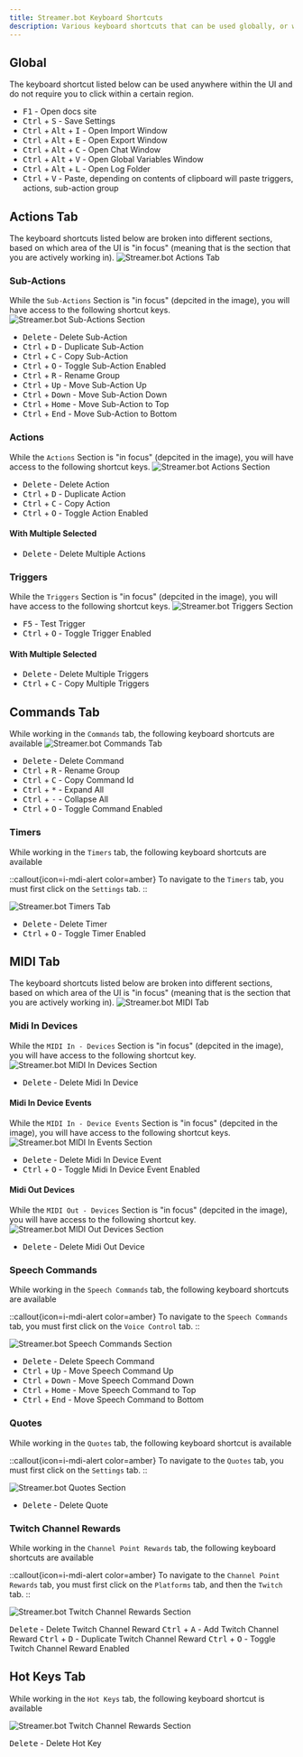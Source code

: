 ```yaml
---
title: Streamer.bot Keyboard Shortcuts
description: Various keyboard shortcuts that can be used globally, or within specific sections of the UI
---
```


## Global

The keyboard shortcut listed below can be used anywhere within the UI and do not require you to click within a certain region.

 * <kbd>F1</kbd> - Open docs site
 * <kbd>Ctrl</kbd> + <kbd>S</kbd> - Save Settings
 * <kbd>Ctrl</kbd> + <kbd>Alt</kbd> + <kbd>I</kbd> - Open Import Window
 * <kbd>Ctrl</kbd> + <kbd>Alt</kbd> + <kbd>E</kbd> - Open Export Window
 * <kbd>Ctrl</kbd> + <kbd>Alt</kbd> + <kbd>C</kbd> - Open Chat Window
 * <kbd>Ctrl</kbd> + <kbd>Alt</kbd> + <kbd>V</kbd> - Open Global Variables Window
 * <kbd>Ctrl</kbd> + <kbd>Alt</kbd> + <kbd>L</kbd> - Open Log Folder
  * <kbd>Ctrl</kbd> + <kbd>V</kbd> - Paste, depending on contents of clipboard will paste triggers, actions, sub-action group
   
## Actions Tab

The keyboard shortcuts listed below are broken into different sections, based on which area of the UI is "in focus" (meaning that is the section that you are actively working in).
![Streamer.bot Actions Tab](assets/keyboard-shortcuts/actions-tab.png)

### Sub-Actions

While the `Sub-Actions` Section is "in focus" (depcited in the image), you will have access to the following shortcut keys.
![Streamer.bot Sub-Actions Section](assets/keyboard-shortcuts/sub-actions-area.png)

 * <kbd>Delete</kbd> - Delete Sub-Action
 * <kbd>Ctrl</kbd> + <kbd>D</kbd> - Duplicate Sub-Action
 * <kbd>Ctrl</kbd> + <kbd>C</kbd> - Copy Sub-Action
 * <kbd>Ctrl</kbd> + <kbd>O</kbd> - Toggle Sub-Action Enabled
 * <kbd>Ctrl</kbd> + <kbd>R</kbd> - Rename Group
 * <kbd>Ctrl</kbd> + <kbd>Up</kbd> - Move Sub-Action Up
 * <kbd>Ctrl</kbd> + <kbd>Down</kbd> - Move Sub-Action Down
 * <kbd>Ctrl</kbd> + <kbd>Home</kbd> - Move Sub-Action to Top
 * <kbd>Ctrl</kbd> + <kbd>End</kbd> - Move Sub-Action to Bottom
   
### Actions

While the `Actions` Section is "in focus" (depcited in the image), you will have access to the following shortcut keys.
![Streamer.bot Actions Section](assets/keyboard-shortcuts/actions-area.png)

 * <kbd>Delete</kbd> - Delete Action
 * <kbd>Ctrl</kbd> + <kbd>D</kbd> - Duplicate Action
 * <kbd>Ctrl</kbd> + <kbd>C</kbd> - Copy Action
 * <kbd>Ctrl</kbd> + <kbd>O</kbd> - Toggle Action Enabled

#### With Multiple Selected
 * <kbd>Delete</kbd> - Delete Multiple Actions

### Triggers

While the `Triggers` Section is "in focus" (depcited in the image), you will have access to the following shortcut keys.
![Streamer.bot Triggers Section](assets/keyboard-shortcuts/triggers-area.png)

 * <kbd>F5</kbd> - Test Trigger
 * <kbd>Ctrl</kbd> + <kbd>O</kbd> - Toggle Trigger Enabled

#### With Multiple Selected
 * <kbd>Delete</kbd> - Delete Multiple Triggers
 * <kbd>Ctrl</kbd> + <kbd>C</kbd> - Copy Multiple Triggers
   
## Commands Tab

While working in the `Commands` tab, the following keyboard shortcuts are available
![Streamer.bot Commands Tab](assets/keyboard-shortcuts/commands-tab.png)

 * <kbd>Delete</kbd> - Delete Command
 * <kbd>Ctrl</kbd> + <kbd>R</kbd> - Rename Group
 * <kbd>Ctrl</kbd> + <kbd>C</kbd> - Copy Command Id
 * <kbd>Ctrl</kbd> + <kbd>*</kbd> - Expand All
 * <kbd>Ctrl</kbd> + <kbd>-</kbd> - Collapse All
 * <kbd>Ctrl</kbd> + <kbd>O</kbd> - Toggle Command Enabled
   
### Timers

While working in the `Timers` tab, the following keyboard shortcuts are available

::callout{icon=i-mdi-alert color=amber}
To navigate to the `Timers` tab, you must first click on the `Settings` tab.
::

![Streamer.bot Timers Tab](assets/keyboard-shortcuts/timers-tab.png)

 * <kbd>Delete</kbd> - Delete Timer
 * <kbd>Ctrl</kbd> + <kbd>O</kbd> - Toggle Timer Enabled

## MIDI Tab

The keyboard shortcuts listed below are broken into different sections, based on which area of the UI is "in focus" (meaning that is the section that you are actively working in).
![Streamer.bot MIDI Tab](assets/keyboard-shortcuts/midi-tab.png)

### Midi In Devices

While the `MIDI In - Devices` Section is "in focus" (depcited in the image), you will have access to the following shortcut key.
![Streamer.bot MIDI In Devices Section](assets/keyboard-shortcuts/midi-in-devices.png)

 * <kbd>Delete</kbd> - Delete Midi In Device

#### Midi In Device Events

While the `MIDI In - Device Events` Section is "in focus" (depcited in the image), you will have access to the following shortcut keys.
![Streamer.bot MIDI In Events Section](assets/keyboard-shortcuts/midi-in-events.png)

 * <kbd>Delete</kbd> - Delete Midi In Device Event
 * <kbd>Ctrl</kbd> + <kbd>O</kbd> - Toggle Midi In Device Event Enabled

#### Midi Out Devices

While the `MIDI Out - Devices` Section is "in focus" (depcited in the image), you will have access to the following shortcut key.
![Streamer.bot MIDI Out Devices Section](assets/keyboard-shortcuts/midi-out-devices.png)

 * <kbd>Delete</kbd> - Delete Midi Out Device

### Speech Commands

While working in the `Speech Commands` tab, the following keyboard shortcuts are available

::callout{icon=i-mdi-alert color=amber}
To navigate to the `Speech Commands` tab, you must first click on the `Voice Control` tab.
::

![Streamer.bot Speech Commands Section](assets/keyboard-shortcuts/speech-commands.png)

 * <kbd>Delete</kbd> - Delete Speech Command
 * <kbd>Ctrl</kbd> + <kbd>Up</kbd> - Move Speech Command Up
 * <kbd>Ctrl</kbd> + <kbd>Down</kbd> - Move Speech Command Down
 * <kbd>Ctrl</kbd> + <kbd>Home</kbd> - Move Speech Command to Top
 * <kbd>Ctrl</kbd> + <kbd>End</kbd> - Move Speech Command to Bottom

### Quotes

While working in the `Quotes` tab, the following keyboard shortcut is available

::callout{icon=i-mdi-alert color=amber}
To navigate to the `Quotes` tab, you must first click on the `Settings` tab.
::

![Streamer.bot Quotes Section](assets/keyboard-shortcuts/quotes-area.png)

 * <kbd>Delete</kbd> - Delete Quote

### Twitch Channel Rewards

While working in the `Channel Point Rewards` tab, the following keyboard shortcuts are available

::callout{icon=i-mdi-alert color=amber}
To navigate to the `Channel Point Rewards` tab, you must first click on the `Platforms` tab, and then the `Twitch` tab.
::

![Streamer.bot Twitch Channel Rewards Section](assets/keyboard-shortcuts/twitch-rewards-tab.png)

<kbd>Delete</kbd> - Delete Twitch Channel Reward
<kbd>Ctrl</kbd> + <kbd>A</kbd> - Add Twitch Channel Reward
<kbd>Ctrl</kbd> + <kbd>D</kbd> - Duplicate Twitch Channel Reward
<kbd>Ctrl</kbd> + <kbd>O</kbd> - Toggle Twitch Channel Reward Enabled

## Hot Keys Tab

While working in the `Hot Keys` tab, the following keyboard shortcut is available

![Streamer.bot Twitch Channel Rewards Section](assets/keyboard-shortcuts/hot-keys-area.png)

<kbd>Delete</kbd> - Delete Hot Key
